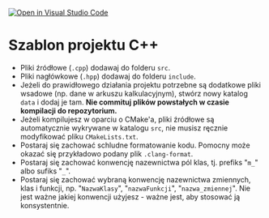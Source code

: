 [![Open in Visual Studio Code](https://classroom.github.com/assets/open-in-vscode-2e0aaae1b6195c2367325f4f02e2d04e9abb55f0b24a779b69b11b9e10269abc.svg)](https://classroom.github.com/online_ide?assignment_repo_id=17172751&assignment_repo_type=AssignmentRepo)
# Szablon projektu C++

- Pliki źródłowe (`.cpp`) dodawaj do folderu `src`.
- Pliki nagłówkowe (`.hpp`) dodawaj do folderu `include`.
- Jeżeli do prawidłowego działania projektu potrzebne są dodatkowe pliki wsadowe (np. dane w arkuszu kalkulacyjnym), stwórz nowy katalog `data` i dodaj je tam. **Nie commituj plików powstałych w czasie kompilacji do repozytorium.**
- Jeżeli kompilujesz w oparciu o CMake'a, pliki źródłowe są automatycznie wykrywane w katalogu `src`, nie musisz ręcznie modyfikować pliku `CMakeLists.txt`.
- Postaraj się zachować schludne formatowanie kodu. Pomocny może okazać się przykładowo podany plik `.clang-format`.
- Postaraj się zachować konwencję nazewnictwa pól klas, tj. prefiks "`m_`" albo sufiks "`_`".
- Postaraj się zachować wybraną konwencję nazewnictwa zmiennych, klas i funkcji, np. "`NazwaKlasy`", "`nazwaFunkcji`", "`nazwa_zmiennej`". Nie jest ważne jakiej konwencji użyjesz - ważne jest, aby stosować ją konsystentnie.
